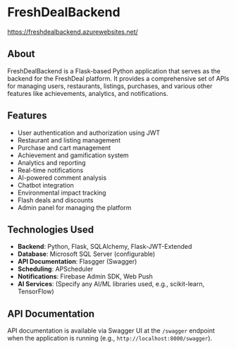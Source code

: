 # FreshDealBackend

https://freshdealbackend.azurewebsites.net/

## About

FreshDealBackend is a Flask-based Python application that serves as the backend for the FreshDeal platform. It provides a comprehensive set of APIs for managing users, restaurants, listings, purchases, and various other features like achievements, analytics, and notifications.

## Features

*   User authentication and authorization using JWT
*   Restaurant and listing management
*   Purchase and cart management
*   Achievement and gamification system
*   Analytics and reporting
*   Real-time notifications
*   AI-powered comment analysis
*   Chatbot integration
*   Environmental impact tracking
*   Flash deals and discounts
*   Admin panel for managing the platform

## Technologies Used

*   **Backend**: Python, Flask, SQLAlchemy, Flask-JWT-Extended
*   **Database**: Microsoft SQL Server (configurable)
*   **API Documentation**: Flasgger (Swagger)
*   **Scheduling**: APScheduler
*   **Notifications**: Firebase Admin SDK, Web Push
*   **AI Services**: (Specify any AI/ML libraries used, e.g., scikit-learn, TensorFlow)

## API Documentation

API documentation is available via Swagger UI at the `/swagger` endpoint when the application is running (e.g., `http://localhost:8000/swagger`).
